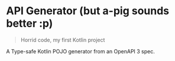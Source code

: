 # API Generator (but a-pig sounds better :p)
> Horrid code, my first Kotlin project

A Type-safe Kotlin POJO generator from an OpenAPI 3 spec.